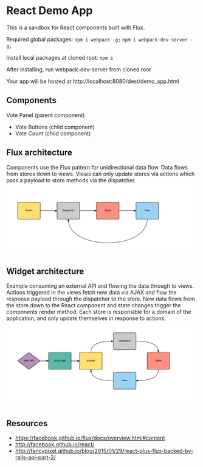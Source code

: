 # React Demo App

This is a sandbox for React components built with Flux.

Required global packages:
`npm i webpack -g;`
`npm i webpack-dev-server -g;`
  
Install local packages at cloned root:
`npm i`

After installing, run webpack-dev-server from cloned root

Your app will be hosted at http://localhost:8080/dest/demo_app.html

## Components

Vote Panel (parent component)
  - Vote Buttons (child component)
  - Vote Count (child component)

## Flux architecture
Components use the Flux pattern for unidirectional data flow. Data flows from stores down to views. Views can only update stores via actions which pass a payload to store methods via the dispatcher. 
![Flux Diagram](https://github.com/am80l/react-demo-app/blob/master/images/flux-diagram.png)

## Widget architecture
Example consuming an external API and flowing the data through to views. Actions triggered in the views fetch new data via AJAX and flow the response payload through the dispatcher to the store. New data flows from the store down to the React component and state changes trigger the components render method. Each store is responsible for a domain of the application, and only update themselves in response to actions.
![Flux Diagram](https://github.com/am80l/react-demo-app/blob/master/images/widget-diagram.png)

## Resources
- https://facebook.github.io/flux/docs/overview.html#content
- http://facebook.github.io/react/
- http://fancypixel.github.io/blog/2015/01/29/react-plus-flux-backed-by-rails-api-part-2/

